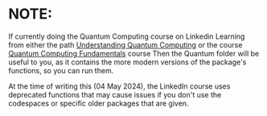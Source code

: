 # NOTE: 
If currently doing the Quantum Computing course on Linkedin Learning from either the path [Understanding Quantum Computing](https://www.linkedin.com/learning/paths/understanding-quantum-computing?u=2169170) or the course [Quantum Computing Fundamentals](https://www.linkedin.com/learning/quantum-computing-fundamentals/pauli-x-gate-with-qiskit?contextUrn=urn%3Ali%3AlyndaLearningPath%3A624e1280498eef99568f1926&u=2169170) course
Then the Quantum folder will be useful to you, as it contains the more modern versions of the package's functions, so you can run them.

At the time of writing this (04 May 2024), the LinkedIn course uses deprecated functions that may cause issues if you don't use the codespaces or specific older packages that are given.
